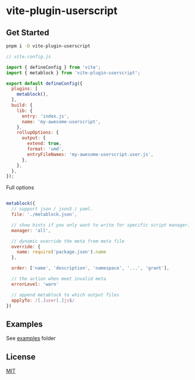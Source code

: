 # vite-plugin-userscript

## Get Started

```sh
pnpm i -D vite-plugin-userscript
```

```js
// vite.config.js

import { defineConfig } from 'vite';
import { metablock } from 'vite-plugin-userscript';

export default defineConfig({
  plugins: [
    metablock(),
  ],
  build: {
    lib: {
      entry: 'index.js',
      name: 'my-awesome-userscript',
    },
    rollupOptions: {
      output: {
        extend: true,
        format: 'umd',
        entryFileNames: 'my-awesome-userscript.user.js',
      },
    },
  },
});
```

Full options

```js

metablock({
  // support json / json5 / yaml.
  file: './metablock.json',

  // show hints if you only want to write for specific script manager.
  manager: 'all',

  // dynamic override the meta from meta file
  override: {
    name: require('package.json').name
  },

  order: ['name', 'description', 'namespace', '...', 'grant'],

  // the action when meet invalid meta
  errorLevel: 'warn'

  // append metablock to which output files
  applyTo: /[.]user[.]js$/
})

```

## Examples

See [examples](https://github.com/FlandreDaisuki/vite-plugin-userscript/tree/master/examples) folder

## License

[MIT](LICENSE)
